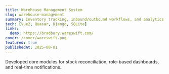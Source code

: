 ```yaml
---
title: Warehouse Management System
slug: warehouse-management
summary: Inventory tracking, inbound/outbound workflows, and analytics for warehouse operations.
tech: [Vue2, Quasar, Django, SQLite]
links:
  demo: https://bradbury.wareswift.com/
cover: /cover/wareswift.png
featured: true
publishedAt: 2025-08-01
---
```


Developed core modules for stock reconciliation, role-based dashboards, and real-time notifications.


